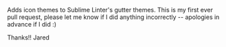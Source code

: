 <!--
Your pull request will be reviewed automatically and by a human.

Please ensure the automated reviews pass. Follow the instructions provided, if necessary.
You can speed up the process by [running some tests locally](https://packagecontrol.io/docs/submitting_a_package#Step_7).

In general, make sure you:

 1. Used `"tags": true` and not `"branch": "master"` 
    ([versioning docs](https://packagecontrol.io/docs/submitting_a_package#Step_4))
 2. Added a readme to your repository so that users (and reviewers) 
    can understand what your package provides.
 
You may proceed with a short description of what the package does and, 
in case a similar package already exists, 
why you believe it is needed
below this line. -->

Adds icon themes to Sublime Linter's gutter themes. This is my first ever pull request, please let me know if I did anything incorrectly -- apologies in advance if I did :) 

Thanks!!
Jared

